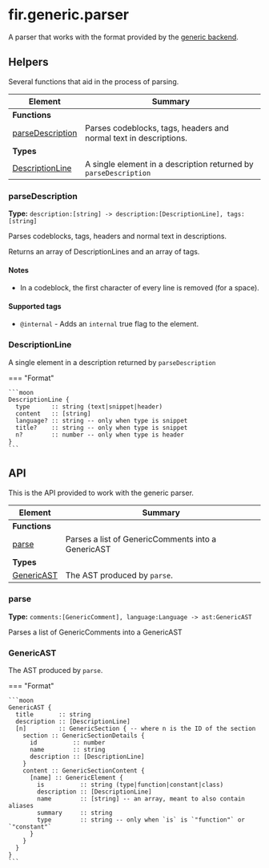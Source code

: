 # fir.generic.parser

A parser that works with the format provided by the [generic backend](/fir/generic/backend).

## Helpers

Several functions that aid in the process of parsing.

| Element | Summary |
|---------|---------|
| **Functions** |  |
| [parseDescription](#parseDescription) | Parses codeblocks, tags, headers and normal text in descriptions. |
| **Types** |  |
| [DescriptionLine](#DescriptionLine) | A single element in a description returned by `parseDescription` |

### parseDescription

**Type:** `description:[string] -> description:[DescriptionLine], tags:[string]`  

Parses codeblocks, tags, headers and normal text in descriptions.

Returns an array of DescriptionLines and an array of tags.

#### Notes

- In a codeblock, the first character of every line is removed (for a space).

#### Supported tags

- `@internal` - Adds an `internal` true flag to the element.

### DescriptionLine

A single element in a description returned by `parseDescription`


=== "Format"

    ```moon
    DescriptionLine {
      type      :: string (text|snippet|header)
      content   :: [string]
      language? :: string -- only when type is snippet
      title?    :: string -- only when type is snippet
      n?        :: number -- only when type is header
    }
    ```


## API

This is the API provided to work with the generic parser.

| Element | Summary |
|---------|---------|
| **Functions** |  |
| [parse](#parse) | Parses a list of GenericComments into a GenericAST |
| **Types** |  |
| [GenericAST](#GenericAST) | The AST produced by `parse`. |

### parse

**Type:** `comments:[GenericComment], language:Language -> ast:GenericAST`  

Parses a list of GenericComments into a GenericAST



### GenericAST

The AST produced by `parse`.


=== "Format"

    ```moon
    GenericAST {
      title       :: string
      description :: [DescriptionLine]
      [n]         :: GenericSection { -- where n is the ID of the section
        section :: GenericSectionDetails {
          id          :: number
          name        :: string
          description :: [DescriptionLine]
        }
        content :: GenericSectionContent {
          [name] :: GenericElement {
            is          :: string (type|function|constant|class)
            description :: [DescriptionLine]
            name        :: [string] -- an array, meant to also contain aliases
            summary     :: string
            type        :: string -- only when `is` is `"function"` or `"constant"`
          }
        }
      }
    }
    ```

